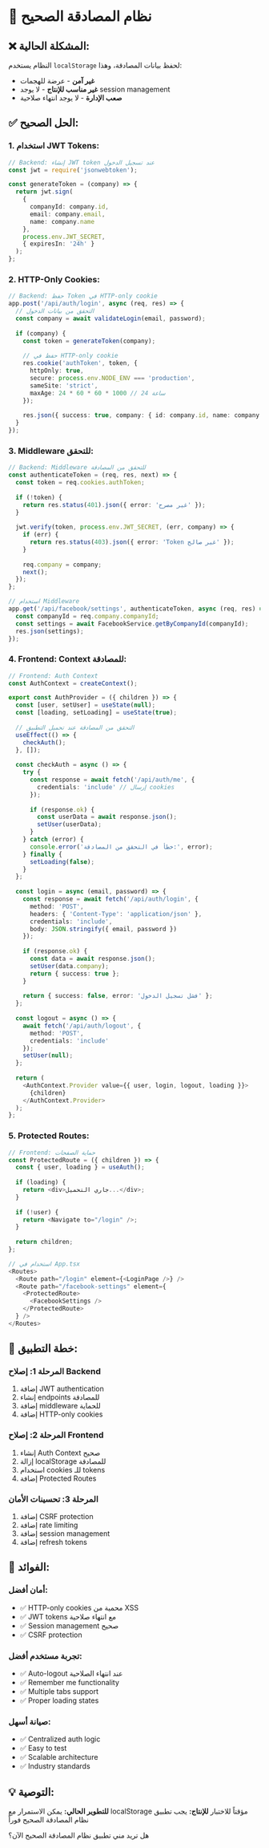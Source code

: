 # 🔐 نظام المصادقة الصحيح

## ❌ **المشكلة الحالية:**
النظام يستخدم `localStorage` لحفظ بيانات المصادقة، وهذا:
- **غير آمن** - عرضة للهجمات
- **غير مناسب للإنتاج** - لا يوجد session management
- **صعب الإدارة** - لا يوجد انتهاء صلاحية

## ✅ **الحل الصحيح:**

### **1. استخدام JWT Tokens:**
```typescript
// Backend: إنشاء JWT token عند تسجيل الدخول
const jwt = require('jsonwebtoken');

const generateToken = (company) => {
  return jwt.sign(
    { 
      companyId: company.id,
      email: company.email,
      name: company.name 
    },
    process.env.JWT_SECRET,
    { expiresIn: '24h' }
  );
};
```

### **2. HTTP-Only Cookies:**
```typescript
// Backend: حفظ Token في HTTP-only cookie
app.post('/api/auth/login', async (req, res) => {
  // التحقق من بيانات الدخول
  const company = await validateLogin(email, password);
  
  if (company) {
    const token = generateToken(company);
    
    // حفظ في HTTP-only cookie
    res.cookie('authToken', token, {
      httpOnly: true,
      secure: process.env.NODE_ENV === 'production',
      sameSite: 'strict',
      maxAge: 24 * 60 * 60 * 1000 // 24 ساعة
    });
    
    res.json({ success: true, company: { id: company.id, name: company.name } });
  }
});
```

### **3. Middleware للتحقق:**
```typescript
// Backend: Middleware للتحقق من المصادقة
const authenticateToken = (req, res, next) => {
  const token = req.cookies.authToken;
  
  if (!token) {
    return res.status(401).json({ error: 'غير مصرح' });
  }
  
  jwt.verify(token, process.env.JWT_SECRET, (err, company) => {
    if (err) {
      return res.status(403).json({ error: 'Token غير صالح' });
    }
    
    req.company = company;
    next();
  });
};

// استخدام Middleware
app.get('/api/facebook/settings', authenticateToken, async (req, res) => {
  const companyId = req.company.companyId;
  const settings = await FacebookService.getByCompanyId(companyId);
  res.json(settings);
});
```

### **4. Frontend: Context للمصادقة:**
```typescript
// Frontend: Auth Context
const AuthContext = createContext();

export const AuthProvider = ({ children }) => {
  const [user, setUser] = useState(null);
  const [loading, setLoading] = useState(true);
  
  // التحقق من المصادقة عند تحميل التطبيق
  useEffect(() => {
    checkAuth();
  }, []);
  
  const checkAuth = async () => {
    try {
      const response = await fetch('/api/auth/me', {
        credentials: 'include' // إرسال cookies
      });
      
      if (response.ok) {
        const userData = await response.json();
        setUser(userData);
      }
    } catch (error) {
      console.error('خطأ في التحقق من المصادقة:', error);
    } finally {
      setLoading(false);
    }
  };
  
  const login = async (email, password) => {
    const response = await fetch('/api/auth/login', {
      method: 'POST',
      headers: { 'Content-Type': 'application/json' },
      credentials: 'include',
      body: JSON.stringify({ email, password })
    });
    
    if (response.ok) {
      const data = await response.json();
      setUser(data.company);
      return { success: true };
    }
    
    return { success: false, error: 'فشل تسجيل الدخول' };
  };
  
  const logout = async () => {
    await fetch('/api/auth/logout', {
      method: 'POST',
      credentials: 'include'
    });
    setUser(null);
  };
  
  return (
    <AuthContext.Provider value={{ user, login, logout, loading }}>
      {children}
    </AuthContext.Provider>
  );
};
```

### **5. Protected Routes:**
```typescript
// Frontend: حماية الصفحات
const ProtectedRoute = ({ children }) => {
  const { user, loading } = useAuth();
  
  if (loading) {
    return <div>جاري التحميل...</div>;
  }
  
  if (!user) {
    return <Navigate to="/login" />;
  }
  
  return children;
};

// استخدام في App.tsx
<Routes>
  <Route path="/login" element={<LoginPage />} />
  <Route path="/facebook-settings" element={
    <ProtectedRoute>
      <FacebookSettings />
    </ProtectedRoute>
  } />
</Routes>
```

## 🔧 **خطة التطبيق:**

### **المرحلة 1: إصلاح Backend**
1. إضافة JWT authentication
2. إنشاء endpoints للمصادقة
3. إضافة middleware للحماية
4. إضافة HTTP-only cookies

### **المرحلة 2: إصلاح Frontend**
1. إنشاء Auth Context صحيح
2. إزالة localStorage للمصادقة
3. استخدام cookies للـ tokens
4. إضافة Protected Routes

### **المرحلة 3: تحسينات الأمان**
1. إضافة CSRF protection
2. إضافة rate limiting
3. إضافة session management
4. إضافة refresh tokens

## 🚀 **الفوائد:**

### **أمان أفضل:**
- ✅ HTTP-only cookies محمية من XSS
- ✅ JWT tokens مع انتهاء صلاحية
- ✅ Session management صحيح
- ✅ CSRF protection

### **تجربة مستخدم أفضل:**
- ✅ Auto-logout عند انتهاء الصلاحية
- ✅ Remember me functionality
- ✅ Multiple tabs support
- ✅ Proper loading states

### **صيانة أسهل:**
- ✅ Centralized auth logic
- ✅ Easy to test
- ✅ Scalable architecture
- ✅ Industry standards

## 💡 **التوصية:**

**للتطوير الحالي:** يمكن الاستمرار مع localStorage مؤقتاً للاختبار
**للإنتاج:** يجب تطبيق نظام المصادقة الصحيح فوراً

هل تريد مني تطبيق نظام المصادقة الصحيح الآن؟
